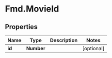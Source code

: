 # Fmd.MovieId

## Properties
Name | Type | Description | Notes
------------ | ------------- | ------------- | -------------
**id** | **Number** |  | [optional] 
